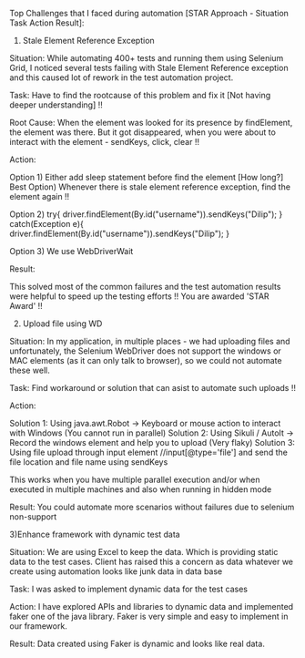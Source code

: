 

Top  Challenges that I faced during automation [STAR Approach - Situation Task Action Result]:

1) Stale Element Reference Exception

Situation: While automating 400+ tests and running them using Selenium Grid, I noticed several tests failing with Stale Element Reference exception and this caused lot of rework in the test automation project. 

Task: Have to find the rootcause of this problem and fix it [Not having deeper understanding] !! 

Root Cause: When the element was looked for its presence by findElement, the element was there. But it got disappeared, when you were about to interact with the element - sendKeys, click, clear !! 

Action: 

Option 1) Either add sleep statement before find the element [How long?]
Best Option) Whenever there is stale element reference exception, find the element again !! 

Option 2) 
try{
	driver.findElement(By.id("username")).sendKeys("Dilip");
}
catch(Exception e){
driver.findElement(By.id("username")).sendKeys("Dilip");
}

Option 3) We use WebDriverWait

Result:

This solved most of the common failures and the test automation results were helpful to speed up the testing efforts !! You are awarded 'STAR Award' !!



2) Upload file using WD  

Situation: In my application, in multiple places - we had uploading files and unfortunately, the Selenium WebDriver does not support the windows or MAC elements (as it can only talk to browser), so we could not automate these well. 

Task: Find workaround or solution that can asist to automate such uploads !!

Action:

Solution 1: Using java.awt.Robot -> Keyboard or mouse action to interact with Windows (You cannot run in parallel)
Solution 2: Using Sikuli / AutoIt -> Record the windows element and help you to upload (Very flaky)
Solution 3: Using file upload through input element //input[@type='file'] and send the file location and file name using sendKeys

This works when you have multiple parallel execution and/or when executed in multiple machines and also when running in hidden mode

Result: You could automate more scenarios without failures due to selenium non-support






3)Enhance framework with dynamic test data

Situation: We are using Excel to keep the data. Which is providing static data to the test cases. Client has raised this a concern as data whatever we create using automation looks like junk data in data base

Task: I was asked to implement dynamic data for the test cases

Action: I have explored APIs and libraries to dynamic data  and implemented faker one of the java library. Faker is very simple and easy to implement in our framework. 

Result: Data created using Faker is dynamic and looks like real data.








